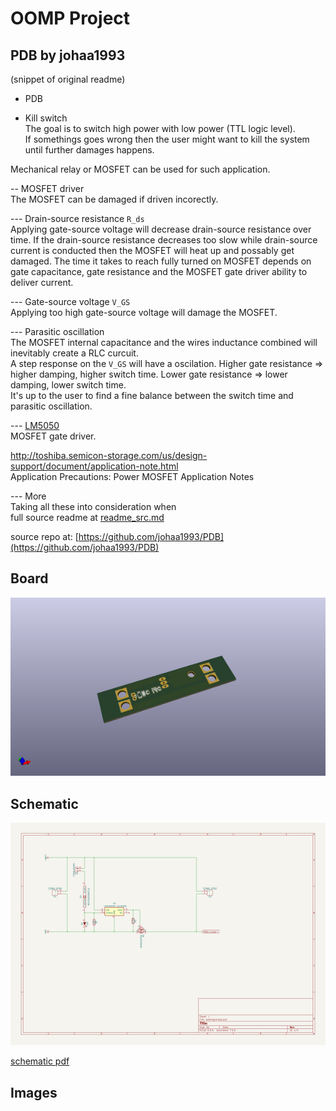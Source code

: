 # OOMP Project  
## PDB  by johaa1993  
  
(snippet of original readme)  
  
- PDB  
  
  
- Kill switch  
The goal is to switch high power with low power (TTL logic level).  
If somethings goes wrong then the user might want to kill the system until further damages happens.  
  
Mechanical relay or MOSFET can be used for such application.  
  
-- MOSFET driver  
The MOSFET can be damaged if driven incorectly.  
  
--- Drain-source resistance `R_ds`  
Applying gate-source voltage will decrease drain-source resistance over time. If the drain-source resistance decreases too slow while drain-source current is conducted then the MOSFET will heat up and possably get damaged. The time it takes to reach fully turned on MOSFET depends on gate capacitance, gate resistance and the MOSFET gate driver ability to deliver current.  
  
--- Gate-source voltage `V_GS`  
Applying too high gate-source voltage will damage the MOSFET.  
  
  
--- Parasitic oscillation  
The MOSFET internal capacitance and the wires inductance combined will inevitably create a RLC curcuit.  
A step response on the `V_GS` will have a oscilation. Higher gate resistance => higher damping, higher switch time. Lower gate resistance => lower damping, lower switch time.  
It's up to the user to find a fine balance between the switch time and parasitic oscillation.  
  
--- [LM5050](http://www.ti.com/lit/ds/symlink/lm5050-1-q1.pdf)  
MOSFET gate driver.   
  
  
  
http://toshiba.semicon-storage.com/us/design-support/document/application-note.html  
Application Precautions: Power MOSFET Application Notes  
  
--- More  
Taking all these into consideration when   
  full source readme at [readme_src.md](readme_src.md)  
  
source repo at: [https://github.com/johaa1993/PDB](https://github.com/johaa1993/PDB)  
## Board  
  
[![working_3d.png](working_3d_600.png)](working_3d.png)  
## Schematic  
  
[![working_schematic.png](working_schematic_600.png)](working_schematic.png)  
  
[schematic pdf](working_schematic.pdf)  
## Images  

